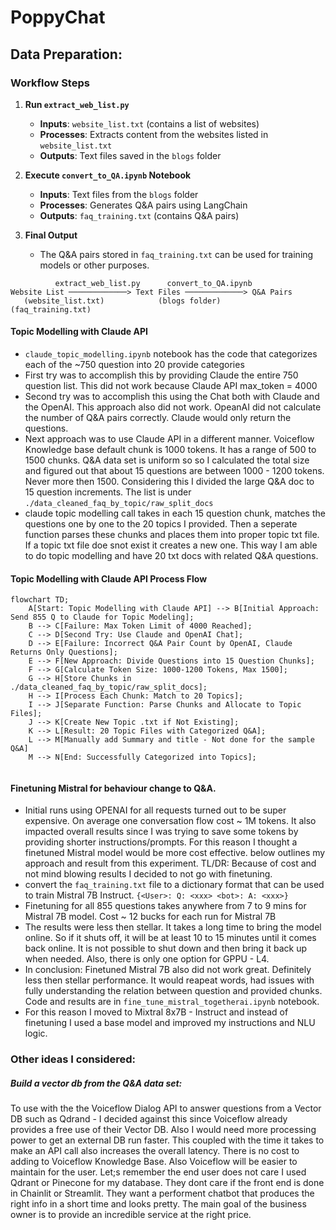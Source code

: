 # PoppyChat

## Data Preparation:
### Workflow Steps

1. **Run `extract_web_list.py`**
   - **Inputs**: `website_list.txt` (contains a list of websites)
   - **Processes**: Extracts content from the websites listed in `website_list.txt`
   - **Outputs**: Text files saved in the `blogs` folder

2. **Execute `convert_to_QA.ipynb` Notebook**
   - **Inputs**: Text files from the `blogs` folder
   - **Processes**: Generates Q&A pairs using LangChain
   - **Outputs**: `faq_training.txt` (contains Q&A pairs)

3. **Final Output**
   - The Q&A pairs stored in `faq_training.txt` can be used for training models or other purposes.

```
          extract_web_list.py      convert_to_QA.ipynb
Website List ─────────────> Text Files ─────────────> Q&A Pairs
   (website_list.txt)            (blogs folder)          (faq_training.txt)
```


#### Topic Modelling with Claude API
 - `claude_topic_modelling.ipynb` notebook has the code that categorizes each of the ~750 question into 20 provide categories
 - First try was to accomplish this by providing Claude the entire 750 question list. This did not work because Claude API max_token = 4000
 - Second try was to accomplish this using the Chat both with Claude and the OpenAI. This approach also did not work. OpeanAI did not calculate the number of Q&A pairs correctly. Claude would only return the questions.
 - Next approach was to use Claude API in a different manner. Voiceflow Knowledge base default chunk is 1000 tokens. It has a range of 500 to 1500 chunks. Q&A data set is uniform so so I calculated the total size and figured out that about 15 questions are between 1000 - 1200 tokens. Never more then 1500. Considering this I divided the large Q&A doc to 15 question increments. The list is under `./data_cleaned_faq_by_topic/raw_split_docs`
 - claude topic modelling call takes in each 15 question chunk, matches the questions one by one to the 20 topics I provided. Then a seperate function parses these chunks and places them into proper topic txt file. If a topic txt file doe snot exist it creates a new one. This way I am able to do topic modelling and have 20 txt docs with related Q&A questions. 

#### Topic Modelling with Claude API Process Flow

```mermaid
flowchart TD;
    A[Start: Topic Modelling with Claude API] --> B[Initial Approach: Send 855 Q to Claude for Topic Modeling];
    B --> C[Failure: Max Token Limit of 4000 Reached];
    C --> D[Second Try: Use Claude and OpenAI Chat];
    D --> E[Failure: Incorrect Q&A Pair Count by OpenAI, Claude Returns Only Questions];
    E --> F[New Approach: Divide Questions into 15 Question Chunks];
    F --> G[Calculate Token Size: 1000-1200 Tokens, Max 1500];
    G --> H[Store Chunks in ./data_cleaned_faq_by_topic/raw_split_docs];
    H --> I[Process Each Chunk: Match to 20 Topics];
    I --> J[Separate Function: Parse Chunks and Allocate to Topic Files];
    J --> K[Create New Topic .txt if Not Existing];
    K --> L[Result: 20 Topic Files with Categorized Q&A];
    L --> M[Manually add Summary and title - Not done for the sample Q&A]
    M --> N[End: Successfully Categorized into Topics];
    
```
#### Finetuning Mistral for behaviour change to Q&A.
- Initial runs using OPENAI for all requests turned out to be super expensive. On average one conversation flow cost ~ 1M tokens. It also impacted overall results since I was trying to save some tokens by providing shorter instructions/prompts. For this reason I thought a finetuned Mistral model would be more cost effective. below outlines my approach and result from this experiment. TL/DR: Because of cost and not mind blowing results I decided to not go with finetuning. 
- convert the `faq_training.txt` file to a dictionary format that can be used to train Mistral 7B Instruct. `{<User>: Q: <xxx> <bot>: A: <xxx>}`
- Finetuning for all 855 questions takes anywhere from 7 to 9 mins for Mistral 7B model. Cost ~ 12 bucks for each run for Mistral 7B
- The results were less then stellar. It takes a long time to bring the model online. So if it shuts off, it will be at least 10 to 15 minutes until it comes back online. It is not possible to shut down and then bring it back up when needed. Also, there is only one option for GPPU - L4.
- In conclusion: Finetuned Mistral 7B also did not work great. Definitely less then stellar performance. It would reapeat words, had issues with fully understanding the relation between question and provided chunks. Code and results are in `fine_tune_mistral_togetherai.ipynb` notebook.
- For this reason I moved to Mixtral 8x7B - Instruct and instead of finetuning I used a base model and improved my instructions and NLU logic. 



###  Other ideas I considered:
##### Build a vector db from the Q&A data set:
 To use with the the Voiceflow Dialog API to answer questions from a Vector DB such as Qdrand - I decided against this since Voiceflow already provides a free use of their Vector DB. Also I would need more processing power to get an external DB run faster. This coupled with the time it takes to make an API call also increases the overall latency. There is no cost to adding to Voiceflow Knowledge Base. Also Voiceflow will be easier to maintain for the user. Let;s remember the end user does not care I used Qdrant or Pinecone for my database. They dont care if the front end is done in Chainlit or Streamlit. They want a performent chatbot that produces the right info in a short time and looks pretty. The main goal of the business owner is to provide an incredible service at the right price. 
 

